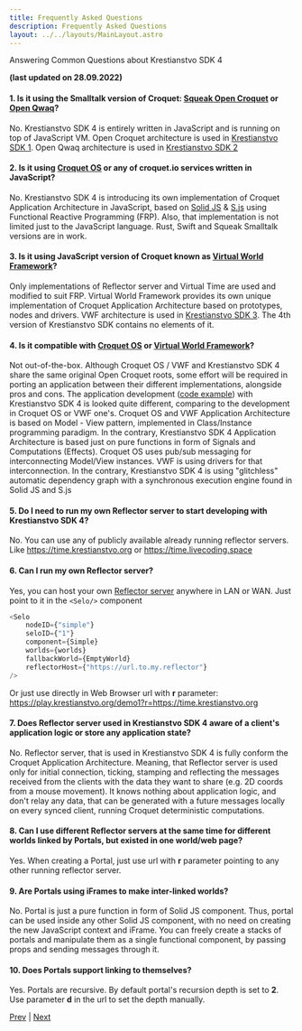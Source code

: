```yaml
---
title: Frequently Asked Questions
description: Frequently Asked Questions
layout: ../../layouts/MainLayout.astro
---
```


Answering Common Questions about Krestianstvo SDK 4

**(last updated on 28.09.2022)**

#### 1. Is it using the Smalltalk version of Croquet: [Squeak Open Croquet](https://wiki.c2.com/?OpenCroquet) or [Open Qwaq](https://en.wikipedia.org/wiki/OpenQwaq)?
No. Krestianstvo SDK 4 is entirely written in JavaScript and is running on top of JavaScript VM.
Open Croquet architecture is used in [Krestianstvo SDK 1](https://krestianstvo.org/sdk1/). Open Qwaq architecture is used in [Krestianstvo SDK 2](https://krestianstvo.org/sdk2/)

#### 2. Is it using [Croquet OS](https://croquet.io) or any of croquet.io services written in JavaScript?
No. Krestianstvo SDK 4 is introducing its own implementation of Croquet Application Architecture in JavaScript, based on [Solid JS](https://solidjs.com) & [S.js](https://github.com/adamhaile/S) using Functional Reactive Programming (FRP). Also, that implementation is not limited just to the JavaScript language. Rust, Swift and Squeak Smalltalk versions are in work.

#### 3. Is it using JavaScript version of Croquet known as [Virtual World Framework](https://en.wikipedia.org/wiki/Virtual_world_framework)?
Only implementations of Reflector server and Virtual Time are used and modified to suit FRP.
Virtual World Framework provides its own unique implementation of Croquet Application Architecture based on prototypes, nodes and drivers. VWF architecture is used in [Krestianstvo SDK 3](https://krestianstvo.org/sdk3/). The 4th version of Krestianstvo SDK contains no elements of it.

#### 4. Is it compatible with [Croquet OS](https://croquet.io) or [Virtual World Framework](https://en.wikipedia.org/wiki/Virtual_world_framework)?
Not out-of-the-box. Although Croquet OS / VWF and Krestianstvo SDK 4 share the same original Open Croquet roots, some effort will be required in porting an application between their different implementations, alongside pros and cons.
The application development ([code example](https://codesandbox.io/s/krestianstvo-helloworld-pnimfu?file=/src/index.js)) with Krestianstvo SDK 4 is looked quite different, comparing to the  development in Croquet OS or VWF one's. Croquet OS and VWF Application Architecture is based on Model - View pattern, implemented in Class/Instance programming paradigm. In the contrary, Krestianstvo SDK 4 Application Architecture is based just on pure functions in form of Signals and Computations (Effects). Croquet OS uses pub/sub messaging for interconnecting Model/View instances. VWF is using drivers for that interconnection. In the contrary, Krestianstvo SDK 4 is using "glitchless" automatic dependency graph with a synchronous execution engine found in Solid JS and S.js

#### 5. Do I need to run my own Reflector server to start developing with Krestianstvo SDK 4?
No. You can use any of publicly available already running reflector servers. Like https://time.krestianstvo.org or https://time.livecoding.space

#### 6. Can I run my own Reflector server?
Yes, you can host your own [Reflector server](https://github.com/NikolaySuslov/lcs-reflector) anywhere in LAN or WAN. Just point to it in the `<Selo/>` component
```js
<Selo
    nodeID={"simple"}
    seloID={"1"}
    component={Simple}
    worlds={worlds}
    fallbackWorld={EmptyWorld}
    reflectorHost={"https://url.to.my.reflector"}
/>
```
Or just use directly in Web Browser url with **r** parameter: https://play.krestianstvo.org/demo1?r=https://time.krestianstvo.org

#### 7. Does Reflector server used in Krestianstvo SDK 4 aware of a client's application logic or store any application state?
No. Reflector server, that is used in Krestianstvo SDK 4 is fully conform the Croquet Application Architecture. Meaning, that Reflector server is used only for initial connection, ticking, stamping and reflecting the messages received from the clients with the data they want to share (e.g. 2D coords from a mouse movement). It knows nothing about application logic, and don't relay any data, that can be generated with a future messages locally on every synced client, running Croquet deterministic computations.

#### 8. Can I use different Reflector servers at the same time for different worlds linked by Portals, but existed in one world/web page?
Yes. When creating a Portal, just use url with **r** parameter pointing to any other running reflector server.

#### 9. Are Portals using iFrames to make inter-linked worlds?
No. Portal is just a pure function in form of Solid JS component. Thus, portal can be used inside any other Solid JS component, with no need on creating the new JavaScript context and iFrame. You can freely create a stacks of portals and manipulate them as a single functional component, by passing props and sending messages through it.

#### 10. Does Portals support linking to themselves?
Yes. Portals are recursive. By default portal's recursion depth is set to **2**. Use parameter **d** in the url to set the depth manually.

[Prev](deployment) | [Next](selo)